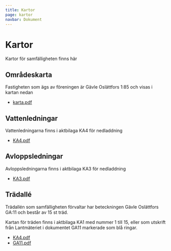 ```yaml
---
title: Kartor
page: kartor
navbar: Dokument
---
```


# Kartor

Kartor för samfälligheten finns här

## Områdeskarta

Fastigheten som ägs av föreningen är Gävle Oslättfors 1:85 och visas i kartan nedan

- <a href="/assets/files/karta.pdf" target="_blank">karta.pdf</a>

## Vattenledningar

Vattenledningarna finns i aktbilaga KA4 för nedladdning

- <a href="/assets/files/KA4.pdf" target="_blank">KA4.pdf</a>

## Avloppsledningar

Avloppsledningarna finns i aktbilaga KA3 för nedladdning

- <a href="/assets/files/KA3.pdf" target="_blank">KA3.pdf</a>

## Trädallé

Trädallén som samfälligheten förvaltar har beteckningen Gävle Oslättfors GA:11 och består av 15 st träd.

Kartan för träden finns i aktbilaga KA1 med nummer 1 till 15, eller som utskrift från Lantmäteriet i dokumentet GA11 markerade som blå ringar.

- <a href="/assets/files/KA1.pdf" target="_blank">KA4.pdf</a>
- <a href="/assets/files/GA11.pdf" target="_blank">GA11.pdf</a>
